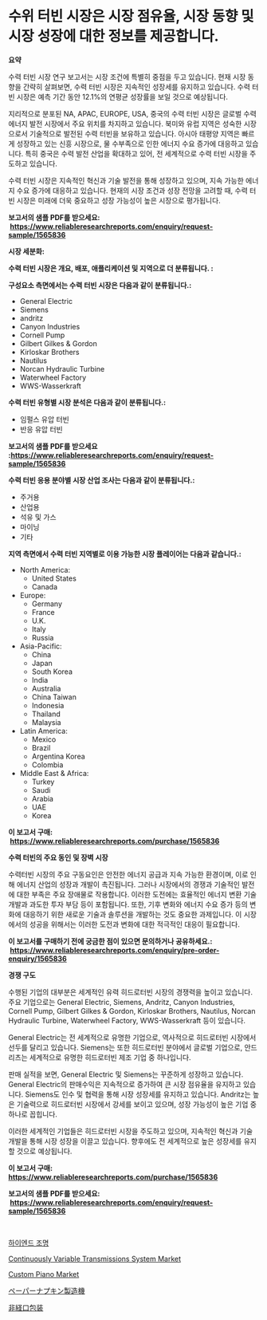 <p><h1>수위 터빈 시장은 시장 점유율, 시장 동향 및 시장 성장에 대한 정보를 제공합니다.</h1></p><p><strong>요약</strong></p>
<p><p>수력 터빈 시장 연구 보고서는 시장 조건에 특별히 중점을 두고 있습니다. 현재 시장 동향을 간략히 살펴보면, 수력 터빈 시장은 지속적인 성장세를 유지하고 있습니다. 수력 터빈 시장은 예측 기간 동안 12.1%의 연평균 성장률을 보일 것으로 예상됩니다.</p><p>지리적으로 분포된 NA, APAC, EUROPE, USA, 중국의 수력 터빈 시장은 글로벌 수력 에너지 발전 시장에서 주요 위치를 차지하고 있습니다. 북미와 유럽 지역은 성숙한 시장으로서 기술적으로 발전된 수력 터빈을 보유하고 있습니다. 아시아 태평양 지역은 빠르게 성장하고 있는 신흥 시장으로, 물 수부족으로 인한 에너지 수요 증가에 대응하고 있습니다. 특히 중국은 수력 발전 산업을 확대하고 있어, 전 세계적으로 수력 터빈 시장을 주도하고 있습니다.</p><p>수력 터빈 시장은 지속적인 혁신과 기술 발전을 통해 성장하고 있으며, 지속 가능한 에너지 수요 증가에 대응하고 있습니다. 현재의 시장 조건과 성장 전망을 고려할 때, 수력 터빈 시장은 미래에 더욱 중요하고 성장 가능성이 높은 시장으로 평가됩니다.</p></p>
<p><strong>보고서의 샘플 PDF를 받으세요: &nbsp;<a href="https://www.reliableresearchreports.com/enquiry/request-sample/1565836">https://www.reliableresearchreports.com/enquiry/request-sample/1565836</a></strong></p>
<p><strong>시장 세분화:</strong></p>
<p><strong> 수력 터빈 시장은 개요, 배포, 애플리케이션 및 지역으로 더 분류됩니다. :</strong></p>
<p><strong>구성요소 측면에서는 수력 터빈 시장은 다음과 같이 분류됩니다.:</strong></p>
<p><ul><li>General Electric</li><li>Siemens</li><li>andritz</li><li>Canyon Industries</li><li>Cornell Pump</li><li>Gilbert Gilkes & Gordon</li><li>Kirloskar Brothers</li><li>Nautilus</li><li>Norcan Hydraulic Turbine</li><li>Waterwheel Factory</li><li>WWS-Wasserkraft</li></ul></p>
<p><strong> 수력 터빈 유형별 시장 분석은 다음과 같이 분류됩니다.:</strong></p>
<p><ul><li>임펄스 유압 터빈</li><li>반응 유압 터빈</li></ul></p>
<p><strong>보고서의 샘플 PDF를 받으세요 :<a href="https://www.reliableresearchreports.com/enquiry/request-sample/1565836">https://www.reliableresearchreports.com/enquiry/request-sample/1565836</a></strong></p>
<p><strong> 수력 터빈 응용 분야별 시장 산업 조사는 다음과 같이 분류됩니다.:</strong></p>
<p><ul><li>주거용</li><li>산업용</li><li>석유 및 가스</li><li>마이닝</li><li>기타</li></ul></p>
<p><strong>지역 측면에서 수력 터빈 지역별로 이용 가능한 시장 플레이어는 다음과 같습니다.:</strong></p>
<p><ul>
    <li>
        North America:
        <ul>
            <li>United States</li>
            <li>Canada</li>
        </ul>
    </li>
    <li>
        Europe:
        <ul>
            <li>Germany</li>
            <li>France</li>
            <li>U.K.</li>
            <li>Italy</li>
            <li>Russia</li>
        </ul>
    </li>
    <li>
        Asia-Pacific:
        <ul>
            <li>China</li>
            <li>Japan</li>
            <li>South Korea</li>
            <li>India</li>
            <li>Australia</li>
            <li>China Taiwan</li>
            <li>Indonesia</li>
            <li>Thailand</li>
            <li>Malaysia</li>
        </ul>
    </li>
    <li>
        Latin America:
        <ul>
            <li>Mexico</li>
            <li>Brazil</li>
            <li>Argentina Korea</li>
            <li>Colombia</li>
        </ul>
    </li>
    <li>
        Middle East & Africa:
        <ul>
            <li>Turkey</li>
            <li>Saudi</li>
            <li>Arabia</li>
            <li>UAE</li>
            <li>Korea</li>
        </ul>
    </li>
    </ul></p>
<p><strong>이 보고서 구매: &nbsp;<a href="https://www.reliableresearchreports.com/purchase/1565836">https://www.reliableresearchreports.com/purchase/1565836</a></strong></p>
<p><strong>수력 터빈의 주요 동인 및 장벽 시장</strong></p>
<p><p>수력터빈 시장의 주요 구동요인은 안전한 에너지 공급과 지속 가능한 환경이며, 이로 인해 에너지 산업의 성장과 개발이 촉진됩니다. 그러나 시장에서의 경쟁과 기술적인 발전에 대한 부족은 주요 장애물로 작용합니다. 이러한 도전에는 효율적인 에너지 변환 기술 개발과 과도한 투자 부담 등이 포함됩니다. 또한, 기후 변화와 에너지 수요 증가 등의 변화에 대응하기 위한 새로운 기술과 솔루션을 개발하는 것도 중요한 과제입니다. 이 시장에서의 성공을 위해서는 이러한 도전과 변화에 대한 적극적인 대응이 필요합니다.</p></p>
<p><strong>이 보고서를 구매하기 전에 궁금한 점이 있으면 문의하거나 공유하세요.: &nbsp;<a href="https://www.reliableresearchreports.com/enquiry/pre-order-enquiry/1565836">https://www.reliableresearchreports.com/enquiry/pre-order-enquiry/1565836</a></strong></p>
<p><strong>경쟁 구도</strong></p>
<p><p>수행된 기업의 대부분은 세계적인 유력 히드로터빈 시장의 경쟁력을 높이고 있습니다. 주요 기업으로는 General Electric, Siemens, Andritz, Canyon Industries, Cornell Pump, Gilbert Gilkes & Gordon, Kirloskar Brothers, Nautilus, Norcan Hydraulic Turbine, Waterwheel Factory, WWS-Wasserkraft 등이 있습니다.</p><p>General Electric는 전 세계적으로 유명한 기업으로, 역사적으로 히드로터빈 시장에서 선두를 달리고 있습니다. Siemens는 또한 히드로터빈 분야에서 글로벌 기업으로, 안드리츠는 세계적으로 유명한 히드로터빈 제조 기업 중 하나입니다.</p><p>판매 실적을 보면, General Electric 및 Siemens는 꾸준하게 성장하고 있습니다. General Electric의 판매수익은 지속적으로 증가하여 큰 시장 점유율을 유지하고 있습니다. Siemens도 인수 및 협력을 통해 시장 성장세를 유지하고 있습니다. Andritz는 높은 기술력으로 히드로터빈 시장에서 강세를 보이고 있으며, 성장 가능성이 높은 기업 중 하나로 꼽힙니다.</p><p>이러한 세계적인 기업들은 히드로터빈 시장을 주도하고 있으며, 지속적인 혁신과 기술 개발을 통해 시장 성장을 이끌고 있습니다. 향후에도 전 세계적으로 높은 성장세를 유지할 것으로 예상됩니다.</p></p>
<p><strong>이 보고서 구매: &nbsp; <a href="https://www.reliableresearchreports.com/purchase/1565836">https://www.reliableresearchreports.com/purchase/1565836</a></strong></p>
<p><strong>보고서의 샘플 PDF를 받으세요: &nbsp;<a href="https://www.reliableresearchreports.com/enquiry/request-sample/1565836">https://www.reliableresearchreports.com/enquiry/request-sample/1565836</a></strong><strong></strong></p>
<p>&nbsp;</p>
<p><p><a href="https://github.com/lkwggful07722/Market-Research-Report-List-1/blob/main/14378855607.md">하이엔드 조명</a></p><p><a href="https://pretty-mail-caf.notion.site/Continuously-Variable-Transmissions-System-Market-Furnish-Information-about-Market-Size-Market-Shar-c24c08868fb543bb880c6c433d8c2c69">Continuously Variable Transmissions System Market</a></p><p><a href="https://github.com/myacatherineblakecaczo9vcsw/Market-Research-Report-List-1/blob/main/custom-piano-market.md">Custom Piano Market</a></p><p><a href="https://github.com/ycmtqqhvk3273/Market-Research-Report-List-1/blob/main/41168066215.md">ペーパーナプキン製造機</a></p><p><a href="https://github.com/mathieurico66/Market-Research-Report-List-1/blob/main/83637376216.md">非経口包装</a></p></p>